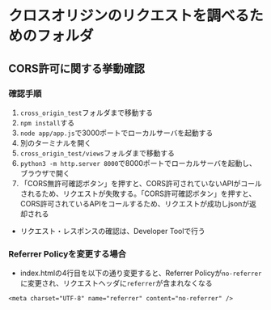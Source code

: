 # クロスオリジンのリクエストを調べるためのフォルダ

## CORS許可に関する挙動確認
### 確認手順
1. `cross_origin_test`フォルダまで移動する
1. `npm install`する
1. `node app/app.js`で3000ポートでローカルサーバを起動する
1. 別のターミナルを開く
1. `cross_origin_test/views`フォルダまで移動する
1. `python3 -m http.server 8000`で8000ポートでローカルサーバを起動し、ブラウザで開く
1. 「CORS無許可確認ボタン」を押すと、CORS許可されていないAPIがコールされるため、リクエストが失敗する。「CORS許可確認ボタン」を押すと、CORS許可されているAPIをコールするため、リクエストが成功しjsonが返却される
  - リクエスト・レスポンスの確認は、Developer Toolで行う

### Referrer Policyを変更する場合
* index.htmlの4行目を以下の通り変更すると、Referrer Policyが`no-referrer`に変更され、リクエストヘッダに`referrer`が含まれなくなる
```
<meta charset="UTF-8" name="referrer" content="no-referrer" />
```